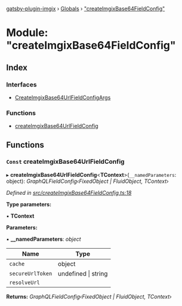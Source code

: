 [gatsby-plugin-imgix](../README.md) › [Globals](../globals.md) › ["createImgixBase64FieldConfig"](_createimgixbase64fieldconfig_.md)

# Module: "createImgixBase64FieldConfig"

## Index

### Interfaces

* [CreateImgixBase64UrlFieldConfigArgs](../interfaces/_createimgixbase64fieldconfig_.createimgixbase64urlfieldconfigargs.md)

### Functions

* [createImgixBase64UrlFieldConfig](_createimgixbase64fieldconfig_.md#const-createimgixbase64urlfieldconfig)

## Functions

### `Const` createImgixBase64UrlFieldConfig

▸ **createImgixBase64UrlFieldConfig**<**TContext**>(`__namedParameters`: object): *GraphQLFieldConfig‹FixedObject | FluidObject, TContext›*

*Defined in [src/createImgixBase64FieldConfig.ts:18](https://github.com/WalltoWall/gatsby-plugin-imgix/blob/c3f9759/src/createImgixBase64FieldConfig.ts#L18)*

**Type parameters:**

▪ **TContext**

**Parameters:**

▪ **__namedParameters**: *object*

Name | Type |
------ | ------ |
`cache` | object |
`secureUrlToken` | undefined &#124; string |
`resolveUrl` |  |

**Returns:** *GraphQLFieldConfig‹FixedObject | FluidObject, TContext›*
